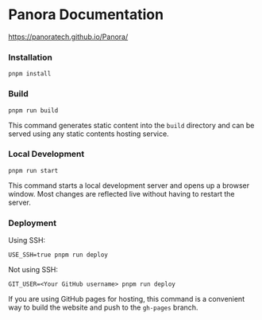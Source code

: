 # Panora Documentation

<https://panoratech.github.io/Panora/>

### Installation

```
pnpm install
```

### Build

```
pnpm run build
```

This command generates static content into the `build` directory and can be served using any static contents hosting service.

### Local Development

```
pnpm run start
```

This command starts a local development server and opens up a browser window. Most changes are reflected live without having to restart the server.

### Deployment

Using SSH:

```
USE_SSH=true pnpm run deploy
```

Not using SSH:

```
GIT_USER=<Your GitHub username> pnpm run deploy
```

If you are using GitHub pages for hosting, this command is a convenient way to build the website and push to the `gh-pages` branch.
